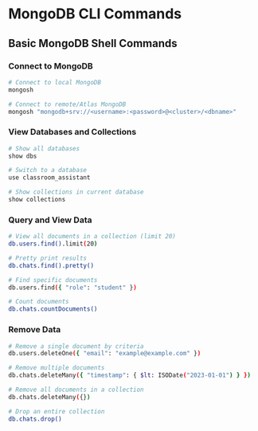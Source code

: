# MongoDB CLI Commands

## Basic MongoDB Shell Commands

### Connect to MongoDB
```bash
# Connect to local MongoDB
mongosh

# Connect to remote/Atlas MongoDB
mongosh "mongodb+srv://<username>:<password>@<cluster>/<dbname>"
```

### View Databases and Collections
```bash
# Show all databases
show dbs

# Switch to a database
use classroom_assistant

# Show collections in current database
show collections
```

### Query and View Data
```bash
# View all documents in a collection (limit 20)
db.users.find().limit(20)

# Pretty print results
db.chats.find().pretty()

# Find specific documents
db.users.find({ "role": "student" })

# Count documents
db.chats.countDocuments()
```

### Remove Data
```bash
# Remove a single document by criteria
db.users.deleteOne({ "email": "example@example.com" })

# Remove multiple documents
db.chats.deleteMany({ "timestamp": { $lt: ISODate("2023-01-01") } })

# Remove all documents in a collection
db.chats.deleteMany({})

# Drop an entire collection
db.chats.drop()
```
